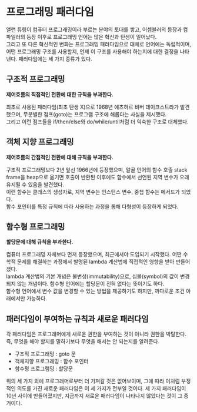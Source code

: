 # 프로그래밍 패러다임

앨런 튜링이 컴퓨터 프로그래밍이라 부르는 분야의 토대를 쌓고, 어셈블러의 등장과 컴파일러의 등장 이후로 프로그래밍 언어는 많은 혁신과 탄생이 일어났다.<br/>
그리고 또 다른 혁신적인 변화는 프로그래밍 패러다임으로 대체로 언어에는 독립적이며, 어떤 프로그래밍 구조를 사용할지, 언제 이 구조를 사용해야 하는지에 대한 결정을 나타낸다. 패러다임에는 세 가지 종류가 있다.

## 구조적 프로그래밍

**제어흐름의 직접적인 전환에 대한 규칙을 부과한다.**

최초로 사용된 패러다임(최초 탄생 X)으로 1968년 에츠허르 비버 데이크스트라가 발견했으며, 무분별한 점프(goto)는 프로그램 구조에 해롭다는 사실을 제시했다.<br/>
그리고 이런 점프들을 if/then/else와 do/while/until처럼 더 익숙한 구조로 대체했다.

## 객체 지향 프로그래밍

**제어흐름의 간접적인 전환에 대해 규칙을 부과한다.**

구조적 프로그래밍보다 2년 앞선 1966년에 등장했으며, 알골 언어의 함수 호출 stack frame을 heap으로 옮기면 호출이 반환된 이후에도 함수에서 선언된 지역 변수가 오래 유지될 수 있음을 발견했다.<br/>
이런 함수는 클래스의 생성자로, 지역 변수는 인스턴스 변수, 중첩 함수는 메서드가 되었다.<br/>
함수 포인터를 특정 규칙에 따라 사용하는 과정을 통해 다형성이 등장하게 되었다.

## 함수형 프로그래밍

**할당문에 대해 규칙을 부과한다.**

컴퓨터 프로그래밍 자체보다 먼저 등장했으며, 최근에서야 도입되기 시작했다. 어떤 수학적 문제를 해결하는 과정에서 발명된 lambda 계산법에 직접적인 영향을 받아 만들어졌다.<br/>
lambda 계산법의 기본 개념은 불변성(immutability)으로, 심볼(symbol)의 값이 변경되지 않는 개념이다. 함수형 언어에는 할당문이 전혀 없다는 뜻이기도 하다.<br/>
함수형 언어에서 변수 값을 변경할 수 있는 방법을 제공하기도 하지만, 까다로운 조건 아래에서만 가능하다.

## 패러다임이 부여하는 규칙과 새로운 패러다임

각 패러다임은 프로그래머에게 새로운 권한을 부여하는 것이 아니라 권한을 박탈한다. 즉, 무엇을 해야 할지를 말하기보다 무엇을 해서는 안 되는지를 알려준다.<br/>

* 구조적 프로그래밍 : goto 문
* 객체지향 프로그래밍 : 함수 포인터
* 함수평 프로그램밍 : 할당문

위의 세 가지 외에 프로그래머로부터 더 가져갈 것은 없어보이며, 그에 따라 이처럼 부정적인 의도를 가진 새로운 패러다임은 이 세 가지가 전부일 것이다. 세 가지 패러다임이 10년 사이에 만들어졌지만, 지금까지 새로운 패러다임이 나타나지 않았다는 것이 그 증거이다.

